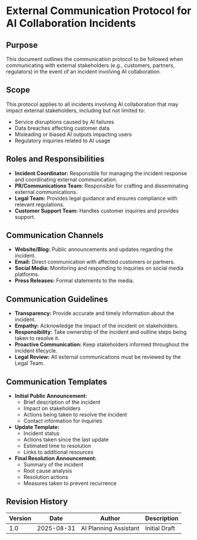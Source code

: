 # External Communication Protocol for AI Collaboration Incidents

## Purpose
This document outlines the communication protocol to be followed when communicating with external stakeholders (e.g., customers, partners, regulators) in the event of an incident involving AI collaboration.

## Scope
This protocol applies to all incidents involving AI collaboration that may impact external stakeholders, including but not limited to:
- Service disruptions caused by AI failures
- Data breaches affecting customer data
- Misleading or biased AI outputs impacting users
- Regulatory inquiries related to AI usage

## Roles and Responsibilities
- **Incident Coordinator:** Responsible for managing the incident response and coordinating external communication.
- **PR/Communications Team:** Responsible for crafting and disseminating external communications.
- **Legal Team:** Provides legal guidance and ensures compliance with relevant regulations.
- **Customer Support Team:** Handles customer inquiries and provides support.

## Communication Channels
- **Website/Blog:** Public announcements and updates regarding the incident.
- **Email:** Direct communication with affected customers or partners.
- **Social Media:** Monitoring and responding to inquiries on social media platforms.
- **Press Releases:** Formal statements to the media.

## Communication Guidelines
- **Transparency:** Provide accurate and timely information about the incident.
- **Empathy:** Acknowledge the impact of the incident on stakeholders.
- **Responsibility:** Take ownership of the incident and outline steps being taken to resolve it.
- **Proactive Communication:** Keep stakeholders informed throughout the incident lifecycle.
- **Legal Review:** All external communications must be reviewed by the Legal Team.

## Communication Templates
- **Initial Public Announcement:**
  - Brief description of the incident
  - Impact on stakeholders
  - Actions being taken to resolve the incident
  - Contact information for inquiries
- **Update Template:**
  - Incident status
  - Actions taken since the last update
  - Estimated time to resolution
  - Links to additional resources
- **Final Resolution Announcement:**
  - Summary of the incident
  - Root cause analysis
  - Resolution actions
  - Measures taken to prevent recurrence

## Revision History
| Version | Date       | Author       | Description                                      |
| ------- | ---------- | ------------ | ------------------------------------------------ |
| 1.0     | 2025-08-31 | AI Planning Assistant | Initial Draft                                    |
